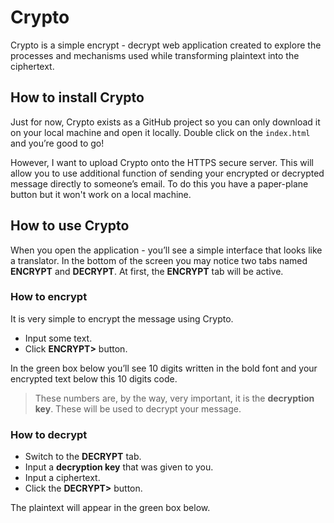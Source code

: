 # Crypto 

Crypto is a simple encrypt - decrypt web application created to explore the processes and mechanisms used while transforming plaintext into the ciphertext. 

## How to install Crypto

Just for now, Crypto exists as a GitHub project so you can only download it on your local machine and open it locally. Double click on the `index.html` and you’re good to go!

However, I want to upload Crypto onto the HTTPS secure server. This will allow you to use additional function of sending your encrypted or decrypted message directly to someone’s email. To do this you have a paper-plane button but it won't work on a local machine.

## How to use Crypto

When you open the application - you’ll see a simple interface that looks like a translator. In the bottom of the screen you may notice two tabs named **ENCRYPT** and **DECRYPT**. At first, the **ENCRYPT** tab will be active.

### How to encrypt

It is very simple to encrypt the message using Crypto. 

* Input some text. 
* Click **ENCRYPT>** button. 

In the green box below you’ll see 10 digits written in the bold font and your encrypted text below this 10 digits code. 

> These numbers are, by the way, very important, it is the **decryption key**. These will be used to decrypt your message.  

### How to decrypt

* Switch to the **DECRYPT** tab. 
* Input a **decryption key** that was given to you. 
* Input a ciphertext. 
* Click the **DECRYPT>** button.

The plaintext will appear in the green box below.